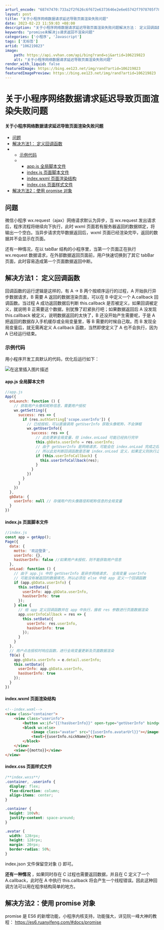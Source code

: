 ```yaml
---
arturl_encode: "68747470:733a2f2f626c6f672e6373646e2e6e65742f7978705f78612f:61727469636c652f64657461696c732f313036323139383233"
layout: post
title: "关于小程序网络数据请求延迟导致页面渲染失败问题"
date: 2023-02-23 11:59:03 +08:00
description: "关于小程序网络数据请求延迟导致页面渲染失败问题解决方法： 定义回调函数示例代码app.js 文件in"
keywords: "promise未解决js请求返回不渲染问题"
categories: ['小程序', 'Javascript']
tags: ['无标签']
artid: "106219823"
image:
    path: https://api.vvhan.com/api/bing?rand=sj&artid=106219823
    alt: "关于小程序网络数据请求延迟导致页面渲染失败问题"
render_with_liquid: false
featuredImage: https://bing.ee123.net/img/rand?artid=106219823
featuredImagePreview: https://bing.ee123.net/img/rand?artid=106219823
---
```


# 关于小程序网络数据请求延迟导致页面渲染失败问题

#### 关于小程序网络数据请求延迟导致页面渲染失败问题

* [问题](#_1)
* [解决方法1： 定义回调函数](#1__6)
* + [示例代码](#_10)
  + - [app.js 全局脚本文件](#appjs__14)
    - [index.js 页面脚本文件](#indexjs__44)
    - [index.wxml 页面渲染结构](#indexwxml__82)
    - [index.css 页面样式文件](#indexcss__96)
* [解决方法2：使用 promise 对象](#2_promise__121)

## 问题

微信小程序 wx.request（ajax）网络请求默认为异步，当 wx.request 发出请求后，程序流程将继续向下执行，此时 wxml 页面若有服务器返回的数据绑定，将输出一个空白。当异步请求完毕数据返回后，wxml 页面已经渲染完毕，返回的数据并不会显示在页面。

还有一种情况，在以 tabBar 结构的小程序里，当第一个页面正在执行 wx.request 数据请求，在外部数据返回页面前，用户快速切换到了其它 tabBar 页面，此时容易造成第一个页面数据返回中断。

## 解决方法1： 定义回调函数

回调函数的运行逻辑是这样的，有 A → B 两个按顺序运行的过程，A 开始执行异步数据请求，B 需要 A 返回的数据渲染页面，可以在 B 中定义一个 A.callback 回调函数。当过程 A 成功返回数据后判断 this.callback 是否被定义，如果回调被定义，就说明 B 正需要这个数据，别犹豫了赶紧执行吧；如果数据返回后 A 没发现 this.callback 被定义，说明数据返回的太快了，B 还没开始产生需要呢，于是 A 把返回的数据存入手机缓存或全局变量里，等 B 需要的时候自己取。而 B 发现全局变量后，就无需再定义 A.callback 函数，当然即使定义了 A 也不会执行，因为 A 已经运行结束。

### 示例代码

用小程序开发工具默认的代码，优化后运行如下：
  
![在这里插入图片描述](https://i-blog.csdnimg.cn/blog_migrate/02388e804d5154e0b39230db0e6bbd3a.png#pic_center)

#### app.js 全局脚本文件

```javascript
//app.js
App({
  onLaunch: function () {
    // 获取用户头像和昵称信息，需要用户授权
    wx.getSetting({
      success: res => {
        if (res.authSetting['scope.userInfo']) {
          // 已经授权，可以直接调用 getUserInfo 获取头像昵称，不会弹框
          wx.getUserInfo({
            success: res => {
              // 此处更新全局变量，但 index.onLoad 可能已经执行完毕
              this.gbData.userInfo = res.userInfo;
              // 由于 getUserInfo 是网络请求，可能会在 index.onLoad 完成之后返回
              // 所以此处判断回调函数是否被 index.onLoad 定义，如果定义则执行之
              if (this.userInfoCallback) {
                this.userInfoCallback(res);
              }
            }
          })
        }
      }
    })
  },
  gbData: {
    userInfo: null // 存储用户的头像路径和昵称信息的全局变量
  }
})

```

#### index.js 页面脚本文件

```javascript
//index.js
const app = getApp();
Page({
  data: {
    motto: '欢迎登录',
    userInfo: {},
    hasUserInfo: false //如果用户未授权，则不能获取用户信息
  },
  onLoad: function () {
    // 由于 app.js 中的 getUserInfo 是异步网络请求， 全局变量 userInfo
    // 可能没有被返回的数据填充，所以必须在 else 中给 app 定义一个回调函数
    if (app.gbData.userInfo) {
      this.setData({
        userInfo: app.gbData.userInfo,
        hasUserInfo: true
      });
    } else {
      // 给 app 定义回调函数并在 app 中执行，接收 res 参数进行页面数据渲染
      app.userInfoCallback = res => {
        this.setData({
          userInfo: res.userInfo,
          hasUserInfo: true
        });
      }
    }
  },
  // 用户点击授权时响应函数，进行全局变量更新及页面数据渲染
  f0(e) {
    app.gbData.userInfo = e.detail.userInfo;
    this.setData({
      userInfo: app.gbData.userInfo,
      hasUserInfo: true
    });
  }
})

```

#### index.wxml 页面渲染结构

```html
<!--index.wxml-->
<view class="container">
	<view class="userinfo">
		<button wx:if="{{!hasUserInfo}}" open-type="getUserInfo" bindgetuserinfo="f0">获取头像昵称</button>
		<block wx:else>
			<image class="avatar" src="{{userInfo.avatarUrl}}"></image>
			<text>{{userInfo.nickName}}</text>
		</block>
	</view>
	<view>{{motto}}</view>
</view>

```

#### index.css 页面样式文件

```css
/**index.wxss**/
.container, .userinfo {
  display: flex;
  flex-direction: column;
  align-items: center;
}

.container {
  height: 100vh;
  justify-content: space-around;
}

.avatar {
  width: 128rpx;
  height: 128rpx;
  margin: 20rpx;
  border-radius: 50%;
}

```

index.json 文件保留空对象 {} 即可。
  
**还有一种情况**
，如果同时存在 C 过程也需要返回数据，并且在 C 定义了一个 A.callback，此时在 A 中执行 this.callback 将会产生一个线程错误。因此这种回调方法可以用在程序结构简单的地方。

## 解决方法2：使用 promise 对象

promise 是 ES6 的新增功能，小程序内核支持，功能强大，详见阮一峰大神的教程： https://es6.ruanyifeng.com/#docs/promise